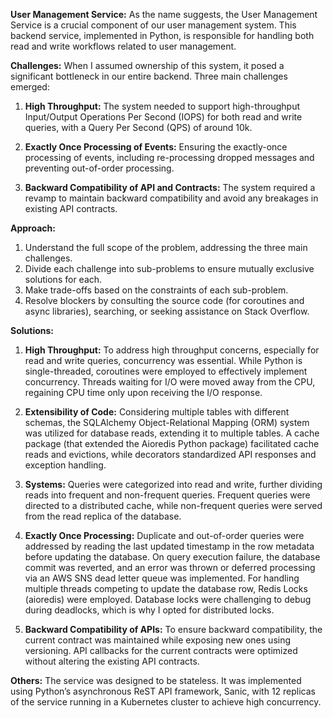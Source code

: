 
**User Management Service:**
As the name suggests, the User Management Service is a crucial component of our user management system. This backend service, implemented in Python, is responsible for handling both read and write workflows related to user management.

**Challenges:**
When I assumed ownership of this system, it posed a significant bottleneck in our entire backend. Three main challenges emerged:

1. **High Throughput:** The system needed to support high-throughput Input/Output Operations Per Second (IOPS) for both read and write queries, with a Query Per Second (QPS) of around 10k.

2. **Exactly Once Processing of Events:** Ensuring the exactly-once processing of events, including re-processing dropped messages and preventing out-of-order processing.

3. **Backward Compatibility of API and Contracts:** The system required a revamp to maintain backward compatibility and avoid any breakages in existing API contracts.

**Approach:**
1. Understand the full scope of the problem, addressing the three main challenges.
2. Divide each challenge into sub-problems to ensure mutually exclusive solutions for each.
3. Make trade-offs based on the constraints of each sub-problem.
4. Resolve blockers by consulting the source code (for coroutines and async libraries), searching, or seeking assistance on Stack Overflow.

**Solutions:**

1. **High Throughput:**
   To address high throughput concerns, especially for read and write queries, concurrency was essential. While Python is single-threaded, coroutines were employed to effectively implement concurrency. Threads waiting for I/O were moved away from the CPU, regaining CPU time only upon receiving the I/O response.

2. **Extensibility of Code:**
   Considering multiple tables with different schemas, the SQLAlchemy Object-Relational Mapping (ORM) system was utilized for database reads, extending it to multiple tables. A cache package (that extended the Aioredis Python package) facilitated cache reads and evictions, while decorators standardized API responses and exception handling.

3. **Systems:**
   Queries were categorized into read and write, further dividing reads into frequent and non-frequent queries. Frequent queries were directed to a distributed cache, while non-frequent queries were served from the read replica of the database.

4. **Exactly Once Processing:**
   Duplicate and out-of-order queries were addressed by reading the last updated timestamp in the row metadata before updating the database. On query execution failure, the database commit was reverted, and an error was thrown or deferred processing via an AWS SNS dead letter queue was implemented. For handling multiple threads competing to update the database row, Redis Locks (aioredis) were employed. Database locks were challenging to debug during deadlocks, which is why I opted for distributed locks.

5. **Backward Compatibility of APIs:**
   To ensure backward compatibility, the current contract was maintained while exposing new ones using versioning. API callbacks for the current contracts were optimized without altering the existing API contracts.

**Others:**
The service was designed to be stateless. It was implemented using Python’s asynchronous ReST API framework, Sanic, with 12 replicas of the service running in a Kubernetes cluster to achieve high concurrency.

